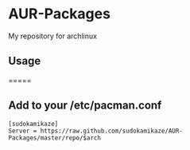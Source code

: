 # AUR-Packages
My repository for archlinux

## Usage
=====

Add to your /etc/pacman.conf
---------------------

    [sudokamikaze]
    Server = https://raw.github.com/sudokamikaze/AUR-Packages/master/repo/$arch
  
